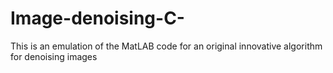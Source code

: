 # Image-denoising-C-
This is an emulation of the MatLAB code for an original innovative algorithm for denoising images
